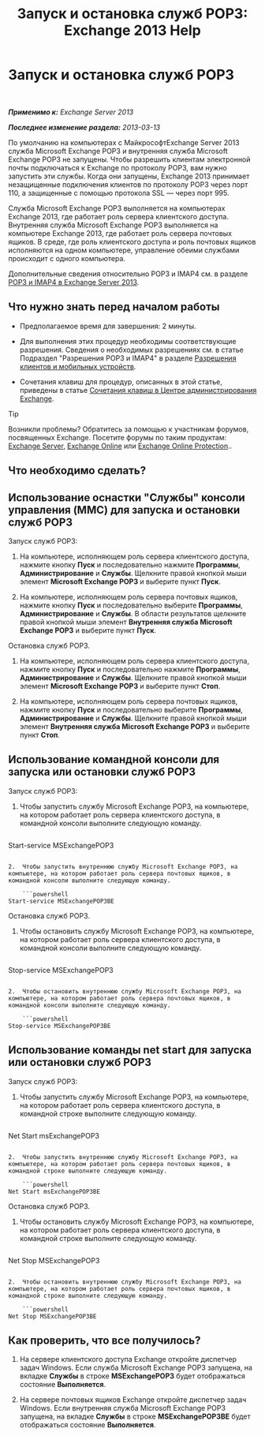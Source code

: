 ﻿---
title: 'Запуск и остановка служб POP3: Exchange 2013 Help'
TOCTitle: Запуск и остановка служб POP3
ms:assetid: 3d543921-d8c9-4d4b-99a1-82446b585ceb
ms:mtpsurl: https://technet.microsoft.com/ru-ru/library/Aa997475(v=EXCHG.150)
ms:contentKeyID: 50487859
ms.date: 04/30/2018
mtps_version: v=EXCHG.150
ms.translationtype: HT
---

# Запуск и остановка служб POP3

 

_**Применимо к:** Exchange Server 2013_

_**Последнее изменение раздела:** 2013-03-13_

По умолчанию на компьютерах с МайкрософтExchange Server 2013 служба Microsoft Exchange POP3 и внутренняя служба Microsoft Exchange POP3 не запущены. Чтобы разрешить клиентам электронной почты подключаться к Exchange по протоколу POP3, вам нужно запустить эти службы. Когда они запущены, Exchange 2013 принимает незащищенные подключения клиентов по протоколу POP3 через порт 110, а защищенные с помощью протокола SSL — через порт 995.

Служба Microsoft Exchange POP3 выполняется на компьютерах Exchange 2013, где работает роль сервера клиентского доступа. Внутренняя служба Microsoft Exchange POP3 выполняется на компьютере Exchange 2013, где работает роль сервера почтовых ящиков. В среде, где роль клиентского доступа и роль почтовых ящиков исполняются на одном компьютере, управление обеими службами происходит с одного компьютера.

Дополнительные сведения относительно POP3 и IMAP4 см. в разделе [POP3 и IMAP4 в Exchange Server 2013](pop3-and-imap4-in-exchange-server-2013-exchange-2013-help.md).

## Что нужно знать перед началом работы

  - Предполагаемое время для завершения: 2 минуты.

  - Для выполнения этих процедур необходимы соответствующие разрешения. Сведения о необходимых разрешениях см. в статье Подраздел "Разрешения POP3 и IMAP4" в разделе [Разрешения клиентов и мобильных устройств](clients-and-mobile-devices-permissions-exchange-2013-help.md).

  - Сочетания клавиш для процедур, описанных в этой статье, приведены в статье [Сочетания клавиш в Центре администрирования Exchange](keyboard-shortcuts-in-the-exchange-admin-center-exchange-online-protection-help.md).

> [!TIP]  
> Возникли проблемы? Обратитесь за помощью к участникам форумов, посвященных Exchange. Посетите форумы по таким продуктам: <a href="https://go.microsoft.com/fwlink/p/?linkid=60612">Exchange Server</a>, <a href="https://go.microsoft.com/fwlink/p/?linkid=267542">Exchange Online</a> или <a href="https://go.microsoft.com/fwlink/p/?linkid=285351">Exchange Online Protection</a>..


## Что необходимо сделать?

## Использование оснастки "Службы" консоли управления (MMC) для запуска и остановки служб POP3

Запуск служб POP3:

1.  На компьютере, исполняющем роль сервера клиентского доступа, нажмите кнопку **Пуск** и последовательно нажмите **Программы**, **Администрирование** и **Службы**. Щелкните правой кнопкой мыши элемент **Microsoft Exchange POP3** и выберите пункт **Пуск**.

2.  На компьютере, исполняющем роль сервера почтовых ящиков, нажмите кнопку **Пуск** и последовательно выберите **Программы**, **Администрирование** и **Службы**. В области результатов щелкните правой кнопкой мыши элемент **Внутренняя служба Microsoft Exchange POP3** и выберите пункт **Пуск**.

Остановка служб POP3.

1.  На компьютере, исполняющем роль сервера клиентского доступа, нажмите кнопку **Пуск** и последовательно нажмите **Программы**, **Администрирование** и **Службы**. Щелкните правой кнопкой мыши элемент **Microsoft Exchange POP3** и выберите пункт **Стоп**.

2.  На компьютере, исполняющем роль сервера почтовых ящиков, нажмите кнопку **Пуск** и последовательно выберите **Программы**, **Администрирование** и **Службы**. Щелкните правой кнопкой мыши элемент **Внутренняя служба Microsoft Exchange POP3** и выберите пункт **Стоп**.

## Использование командной консоли для запуска или остановки служб POP3

Запуск служб POP3:

1.  Чтобы запустить службу Microsoft Exchange POP3, на компьютере, на котором работает роль сервера клиентского доступа, в командной консоли выполните следующую команду.
    
    ```powershell
Start-service MSExchangePOP3
```

2.  Чтобы запустить внутреннюю службу Microsoft Exchange POP3, на компьютере, на котором работает роль сервера почтовых ящиков, в командной консоли выполните следующую команду.
    
    ```powershell
Start-service MSExchangePOP3BE
```

Остановка служб POP3.

1.  Чтобы остановить службу Microsoft Exchange POP3, на компьютере, на котором работает роль сервера клиентского доступа, в командной консоли выполните следующую команду.
    
    ```powershell
Stop-service MSExchangePOP3
```

2.  Чтобы остановить внутреннюю службу Microsoft Exchange POP3, на компьютере, на котором работает роль сервера почтовых ящиков, в командной консоли выполните следующую команду.
    
    ```powershell
Stop-service MSExchangePOP3BE
```

## Использование команды net start для запуска или остановки служб POP3

Запуск служб POP3:

1.  Чтобы запустить службу Microsoft Exchange POP3, на компьютере, на котором работает роль сервера клиентского доступа, в командной строке выполните следующую команду.
    
    ```powershell
Net Start msExchangePOP3
```

2.  Чтобы запустить внутреннюю службу Microsoft Exchange POP3, на компьютере, на котором работает роль сервера почтовых ящиков, в командной строке выполните следующую команду.
    
    ```powershell
Net Start msExchangePOP3BE
```

Остановка служб POP3.

1.  Чтобы остановить службу Microsoft Exchange POP3, на компьютере, на котором работает роль сервера клиентского доступа, в командной строке выполните следующую команду.
    
    ```powershell
Net Stop MSExchangePOP3
```

2.  Чтобы остановить внутреннюю службу Microsoft Exchange POP3, на компьютере, на котором работает роль сервера почтовых ящиков, в командной строке выполните следующую команду.
    
    ```powershell
Net Stop MSExchangePOP3BE
```

## Как проверить, что все получилось?

1.  На сервере клиентского доступа Exchange откройте диспетчер задач Windows. Если служба Microsoft Exchange POP3 запущена, на вкладке **Службы** в строке **MSExchangePOP3** будет отображаться состояние **Выполняется**.

2.  На сервере почтовых ящиков Exchange откройте диспетчер задач Windows. Если внутренняя служба Microsoft Exchange POP3 запущена, на вкладке **Службы** в строке **MSExchangePOP3BE** будет отображаться состояние **Выполняется**.

